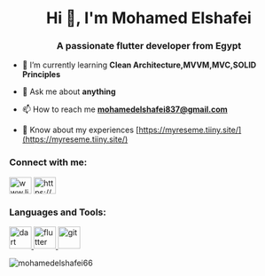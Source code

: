 <h1 align="center">Hi 👋, I'm Mohamed Elshafei</h1>
<h3 align="center">A passionate flutter developer from Egypt</h3>

- 🌱 I’m currently learning **Clean Architecture,MVVM,MVC,SOLID Principles**

- 💬 Ask me about **anything**

- 📫 How to reach me **mohamedelshafei837@gmail.com**

- 📄 Know about my experiences [https://myreseme.tiiny.site/](https://myreseme.tiiny.site/)

<h3 align="left">Connect with me:</h3>
<p align="left">
<a href="https://linkedin.com/in/www.linkedin.com/in/mohamed-elshafei-9743212a4" target="blank"><img align="center" src="https://raw.githubusercontent.com/rahuldkjain/github-profile-readme-generator/master/src/images/icons/Social/linked-in-alt.svg" alt="www.linkedin.com/in/mohamed-elshafei-9743212a4" height="30" width="40" /></a>
<a href="https://fb.com/https://www.facebook.com/mohamedayman650/" target="blank"><img align="center" src="https://raw.githubusercontent.com/rahuldkjain/github-profile-readme-generator/master/src/images/icons/Social/facebook.svg" alt="https://www.facebook.com/mohamedayman650/" height="30" width="40" /></a>
</p>

<h3 align="left">Languages and Tools:</h3>
<p align="left"> <a href="https://dart.dev" target="_blank" rel="noreferrer"> <img src="https://www.vectorlogo.zone/logos/dartlang/dartlang-icon.svg" alt="dart" width="40" height="40"/> </a> <a href="https://flutter.dev" target="_blank" rel="noreferrer"> <img src="https://www.vectorlogo.zone/logos/flutterio/flutterio-icon.svg" alt="flutter" width="40" height="40"/> </a> <a href="https://git-scm.com/" target="_blank" rel="noreferrer"> <img src="https://www.vectorlogo.zone/logos/git-scm/git-scm-icon.svg" alt="git" width="40" height="40"/> </a> </p>

<p><img align="center" src="https://github-readme-stats.vercel.app/api/top-langs?username=mohamedelshafei66&show_icons=true&locale=en&layout=compact" alt="mohamedelshafei66" /></p>
